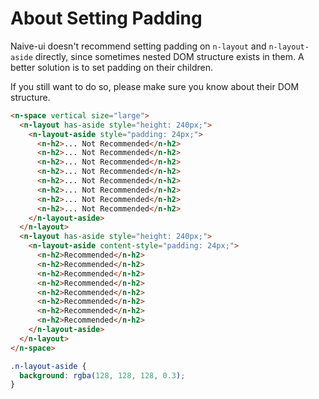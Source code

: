 # About Setting Padding

Naive-ui doesn't recommend setting padding on `n-layout` and `n-layout-aside` directly, since sometimes nested DOM structure exists in them. A better solution is to set padding on their children.

If you still want to do so, please make sure you know about their DOM structure.

```html
<n-space vertical size="large">
  <n-layout has-aside style="height: 240px;">
    <n-layout-aside style="padding: 24px;">
      <n-h2>... Not Recommended</n-h2>
      <n-h2>... Not Recommended</n-h2>
      <n-h2>... Not Recommended</n-h2>
      <n-h2>... Not Recommended</n-h2>
      <n-h2>... Not Recommended</n-h2>
      <n-h2>... Not Recommended</n-h2>
      <n-h2>... Not Recommended</n-h2>
      <n-h2>... Not Recommended</n-h2>
    </n-layout-aside>
  </n-layout>
  <n-layout has-aside style="height: 240px;">
    <n-layout-aside content-style="padding: 24px;">
      <n-h2>Recommended</n-h2>
      <n-h2>Recommended</n-h2>
      <n-h2>Recommended</n-h2>
      <n-h2>Recommended</n-h2>
      <n-h2>Recommended</n-h2>
      <n-h2>Recommended</n-h2>
      <n-h2>Recommended</n-h2>
      <n-h2>Recommended</n-h2>
    </n-layout-aside>
  </n-layout>
</n-space>
```

```css
.n-layout-aside {
  background: rgba(128, 128, 128, 0.3);
}
```
